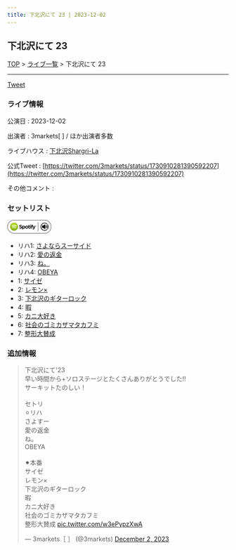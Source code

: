 ```yaml
---
title: 下北沢にて 23 | 2023-12-02
---
```

## 下北沢にて 23

[TOP](/setlist/) > [ライブ一覧](lives.html) > 下北沢にて 23

___

<a href="https://twitter.com/share?ref_src=twsrc%5Etfw" data-text="3markets[ ]セットリスト > 下北沢にて 23" class="twitter-share-button" data-via="3markets" data-hashtags="3markets" data-related="3markets" data-show-count="false">Tweet</a>

### ライブ情報

公演日
:    2023-12-02

出演者
:    3markets[ ] / ほか出演者多数

ライブハウス
:    [下北沢Shargri-La](livehouse012.html)

公式Tweet
:    [https://twitter.com/3markets/status/1730910281390592207](https://twitter.com/3markets/status/1730910281390592207)

その他コメント
:    

### セットリスト


[![play with spotify](images/spotify-icon.png)](https://open.spotify.com/playlist/0Vz0rPeWthbkLjFdCeDmBB)



*  リハ1: [さよならスーサイド](song013.html)
*  リハ2: [愛の返金](song012.html)
*  リハ3: [ね。](song076.html)
*  リハ4: [OBEYA](song021.html)
*  1: [サイゼ](song004.html)
*  2: [レモン×](song003.html)
*  3: [下北沢のギターロック](song015.html)
*  4: [暇](song040.html)
*  5: [カニ大好き](song079.html)
*  6: [社会のゴミカザマタカフミ](song002.html)
*  7: [整形大賛成](song005.html)


### 追加情報



<blockquote class="twitter-tweet"><p lang="ja" dir="ltr">下北沢にて&#39;23<br>早い時間から+ソロステージとたくさんありがとうでした‼️<br>サーキットたのしい！<br><br>セトリ<br>⚪︎リハ<br>さよすー<br>愛の返金<br>ね。<br>OBEYA<br><br>⚫︎本番<br>サイゼ<br>レモン×<br>下北沢のギターロック<br>暇<br>カニ大好き<br>社会のゴミカザマタカフミ<br>整形大賛成 <a href="https://t.co/w3ePypzXwA">pic.twitter.com/w3ePypzXwA</a></p>&mdash; 3markets［ ］ (@3markets) <a href="https://twitter.com/3markets/status/1730910281390592207?ref_src=twsrc%5Etfw">December 2, 2023</a></blockquote>
<script async src="https://platform.twitter.com/widgets.js" charset="utf-8"></script>




<script async src="https://platform.twitter.com/widgets.js" charset="utf-8"></script>